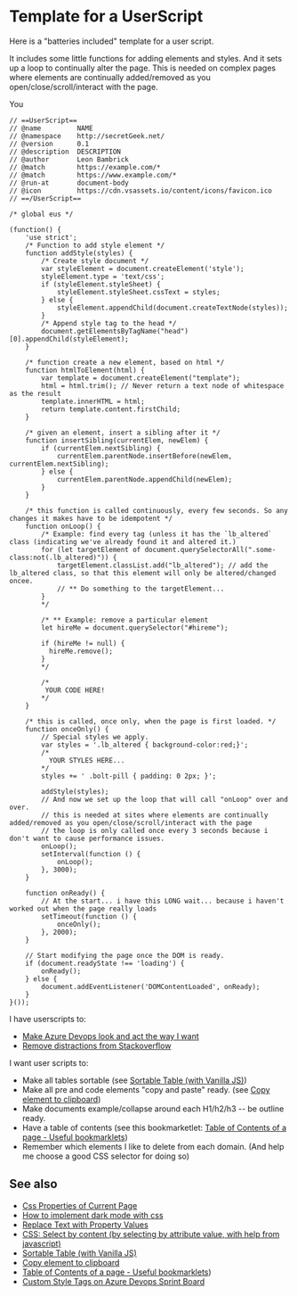 # Template for a UserScript

Here is a "batteries included" template for a user script.

It includes some little functions for adding elements and styles. And it sets up a loop to continually alter the page. This is needed on complex pages where elements are continually added/removed as you open/close/scroll/interact with the page.

You

	// ==UserScript==
	// @name         NAME
	// @namespace    http://secretGeek.net/
	// @version      0.1
	// @description  DESCRIPTION
	// @author       Leon Bambrick
	// @match        https://example.com/*
	// @match        https://www.example.com/*
	// @run-at       document-body
	// @icon         https://cdn.vsassets.io/content/icons/favicon.ico
	// ==/UserScript==

	/* global eus */

	(function() {
		'use strict';
		/* Function to add style element */
		function addStyle(styles) {
			/* Create style document */
			var styleElement = document.createElement('style');
			styleElement.type = 'text/css';
			if (styleElement.styleSheet) {
				styleElement.styleSheet.cssText = styles;
			} else {
				styleElement.appendChild(document.createTextNode(styles));
			}
			/* Append style tag to the head */
			document.getElementsByTagName("head")[0].appendChild(styleElement);
		}

		/* function create a new element, based on html */
		function htmlToElement(html) {
			var template = document.createElement("template");
			html = html.trim(); // Never return a text node of whitespace as the result
			template.innerHTML = html;
			return template.content.firstChild;
		}

		/* given an element, insert a sibling after it */
		function insertSibling(currentElem, newElem) {
			if (currentElem.nextSibling) {
				currentElem.parentNode.insertBefore(newElem, currentElem.nextSibling);
			} else {
				currentElem.parentNode.appendChild(newElem);
			}
		}

		/* this function is called continuously, every few seconds. So any changes it makes have to be idempotent */
		function onLoop() {
			/* Example: find every tag (unless it has the `lb_altered` class (indicating we've already found it and altered it.)
			for (let targetElement of document.querySelectorAll(".some-class:not(.lb_altered)")) {
				targetElement.classList.add("lb_altered"); // add the lb_altered class, so that this element will only be altered/changed oncee.
				// ** Do something to the targetElement...
			}
			*/

			/* ** Example: remove a particular element
			let hireMe = document.querySelector("#hireme");

			if (hireMe != null) {
              hireMe.remove();
			}
			*/

			/*
			 YOUR CODE HERE!
			*/
		}

		/* this is called, once only, when the page is first loaded. */
		function onceOnly() {
			// Special styles we apply.
			var styles = '.lb_altered { background-color:red;}';
			/*
			  YOUR STYLES HERE...
			*/
			styles += ' .bolt-pill { padding: 0 2px; }';

			addStyle(styles);
			// And now we set up the loop that will call "onLoop" over and over.
			// this is needed at sites where elements are continually added/removed as you open/close/scroll/interact with the page
			// the loop is only called once every 3 seconds because i don't want to cause performance issues.
			onLoop();
			setInterval(function () {
				onLoop();
			}, 3000);
		}

		function onReady() {
			// At the start... i have this LONG wait... because i haven't worked out when the page really loads
			setTimeout(function () {
				onceOnly();
			}, 2000);
		}

		// Start modifying the page once the DOM is ready.
		if (document.readyState !== 'loading') {
			onReady();
		} else {
			document.addEventListener('DOMContentLoaded', onReady);
		}
	}());


I have userscripts to:

- [Make Azure Devops look and act the way I want](../azure_devops/custom_style_tags.md)
- [Remove distractions from Stackoverflow](stack-overflow-userscripts.md)

I want user scripts to:

- Make all tables sortable (see [Sortable Table (with Vanilla JS)](../javascript/sortable_table.md))
- Make all pre and code elements "copy and paste" ready. (see [Copy element to clipboard](../javascript/copy_element_to_clipboard.md))
- Make documents example/collapse around each H1/h2/h3 -- be outline ready.
- Have a table of contents (see this bookmarketlet: [Table of Contents of a page - Useful bookmarklets](../bookmarklets/useful_bookmarklets.md#table-of-contents-of-a-page))
- Remember which elements I like to delete from each domain. (And help me choose a good CSS selector for doing so)


## See also

- [Css Properties of Current Page](../css/css_properties_of_current_page.md)
- [How to implement dark mode with css](../css/dark_mode_css.md)
- [Replace Text with Property Values](../css/replace_text_with_property_values.md)
- [CSS: Select by content (by selecting by attribute value, with help from javascript)](../css/select_by_attribute.md)
- [Sortable Table (with Vanilla JS)](../javascript/sortable_table.md)
- [Copy element to clipboard](../javascript/copy_element_to_clipboard.md)
- [Table of Contents of a page - Useful bookmarklets](../bookmarklets/useful_bookmarklets.md#table-of-contents-of-a-page))
- [Custom Style Tags on Azure Devops Sprint Board](../azure_devops/custom_style_tags.md)